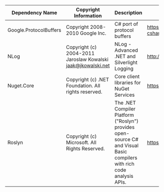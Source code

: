 | Dependency Name | Copyright Information | Description |	Repo URL | License Type	| License URL |
|-----------------|-----------------------|-------------|----------|--------------|-------------|
|Google.ProtocolBuffers|Copyright 2008-2010 Google Inc.|C# port of protocol buffers|https://code.google.com/p/protobuf-csharp-port/|BSD 3 clause|http://opensource.org/licenses/BSD-3-Clause|
|NLog|Copyright (c) 2004-2011 Jaroslaw Kowalski <jaak@jkowalski.net>|NLog - Advanced .NET and Silverlight Logging|http://nlog-project.org/|BSD 3 clause|http://opensource.org/licenses/BSD-3-Clause|
|Nuget.Core|Copyright (c) .NET Foundation. All rights reserved.| Core client libraries for NuGet Services|https://github.com/NuGet/NuGet.Client|Apache 2.0|http://www.apache.org/licenses/LICENSE-2.0|
|Roslyn|Copyright (c) Microsoft.  All Rights Reserved.|The .NET Compiler Platform ("Roslyn") provides open-source C# and Visual Basic compilers with rich code analysis APIs.|https://github.com/dotnet/roslyn|Apache 2.0|http://www.apache.org/licenses/LICENSE-2.0|